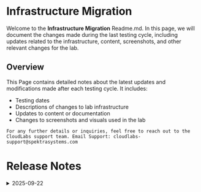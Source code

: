 
#  Infrastructure Migration

Welcome to the **Infrastructure Migration** Readme.md. In this page, we will document the changes made during the last testing cycle, including updates related to the infrastructure, content, screenshots, and other relevant changes for the lab.

## Overview

This Page contains detailed notes about the latest updates and modifications made after each testing cycle. It includes:

- Testing dates
- Descriptions of changes to lab infrastructure
- Updates to content or documentation
- Changes to screenshots and visuals used in the lab

`For any further details or inquiries, feel free to reach out to the CloudLabs support team. Email Support: cloudlabs-support@spektrasystems.com`

# Release Notes

<details>
  <summary>2025-09-22</summary>

## Release Date: 2025-09-23

### Summary of Changes 

- Minor updates, including clearer UI screenshots and refined instructions for improved clarity and accuracy.

### Infrastructure Changes

- NA

### Content Changes

- NA

### Screenshot Update

- **Minor updates**:
 
    - **Updated UI Screenshots**: Updated screenshots that were unclear with new ones.
    - **Instruction Refinements**: Enhanced the instructions to improve clarity, and fixed the numbering and rendering issues in the steps.
  
### Testing Notes

- **Testing Date**: 2025-09-22

### Testing Scope 

- Conducted end-to-end testing, RBAC/policy, updated screenshots, and enhanced the instructions for clarity.

</details>